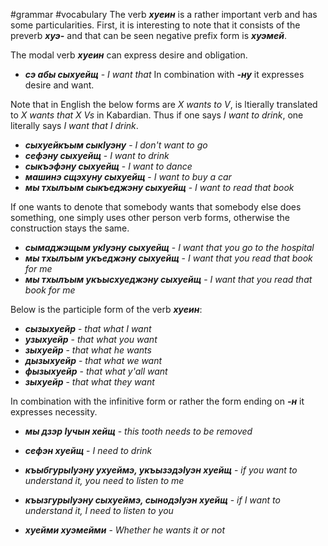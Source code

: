 #grammar 
#vocabulary
The verb **_хуеин_** is a rather important verb and has some particularities. First, it is interesting to note that it consists of the preverb **_хуэ-_** and that can be seen negative prefix form is **_хуэмей_**.



The modal verb **_хуеин_** can express desire and obligation.



- **_сэ абы сыхуейщ_** - _I want that_
In combination with **_-ну_** it expresses desire and want. 

Note that in English the below forms are _X wants to V_, is ltierally translated to _X wants that X Vs_ in Kabardian. Thus if one says _I want to drink_, one literally says _I want that I drink_.

- **_сыхуейкъым сыкIуэну_** - _I don't want to go_
- **_сефэну сыхуейщ_** - _I want to drink_
- **_сыкъэфэну сыхуейщ_** - _I want to dance_
- **_машинэ сщэхуну сыхуейщ_** - _I want to buy a car_
- **_мы тхылъым сыкъеджэну сыхуейщ_** - _I want to read that book_


If one wants to denote that somebody wants that somebody else does something, one simply uses other person verb forms, otherwise the construction stays the same.

- **_сымаджэщым укӀуэну сыхуейщ_** - _I want that you go to the hospital_
- **_мы тхылъым укъеджэну сыхуейщ_** - _I want that you read that book for me_
- **_мы тхылъым укъысхуеджэну сыхуейщ_** - _I want that you read that book for me_

Below is the participle form of the verb **_хуеин_**:
- **_сызыхуейр_** - _that what I want_
- **_узыхуейр_** - _that what you want_
- **_зыхуейр_** - _that what he wants_
- **_дызыхуейр_** - _that what we want_
- **_фызыхуейр_** - _that what y'all want_
- **_зыхуейр_** - _that what they want_


In combination with the infinitive form or rather the form ending on **_-н_** it expresses necessity.


- **_мы дзэр Iучын хейщ_** - _this tooth needs to be removed_
- **_сефэн хуейщ_** - _I need to drink_
- **_къыбгурыIуэну ухуеймэ, укъызэдэIуэн хуейщ_** - _if you want to understand it, you need to listen to me_
- **_къызгурыIуэну сыхуеймэ, сынодэIуэн хуейщ_** - _if I want to understand it, I need to listen to you_




- **_хуейми хуэмейми_** - _Whether he wants it or not_